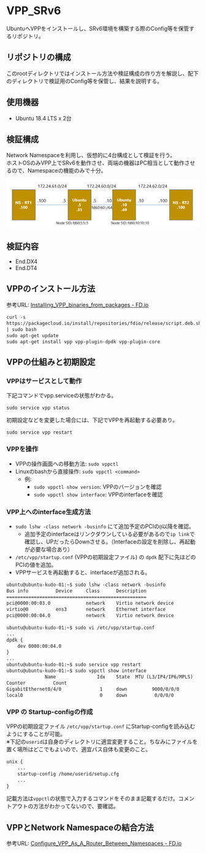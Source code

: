 # VPP_SRv6

UbuntuへVPPをインストールし、SRv6環境を構築する際のConfig等を保管するリポジトリ。

## リポジトリの構成
このrootディレクトリではインストール方法や検証構成の作り方を解説し、配下のディレクトリで検証用のConfig等を保管し、結果を説明する。

## 使用機器
* Ubuntu 18.4 LTS x 2台

## 検証構成
Network Namespaceを利用し、仮想的に4台構成として検証を行う。\
ホストOSのみVPP上でSRv6を動作させ、両端の機器はPC相当として動作させるので、Namespaceの機能のみで十分。

![NWD](./VPP_SRv6_NWD.png)

## 検証内容
* End.DX4
* End.DT4


## VPPのインストール方法
参考URL: [Installing_VPP_binaries_from_packages - FD.io](https://wiki.fd.io/view/VPP/Installing_VPP_binaries_from_packages#Ubuntu.2FDebian)

```
curl -s https://packagecloud.io/install/repositories/fdio/release/script.deb.sh | sudo bash
sudo apt-get update
sudo apt-get install vpp vpp-plugin-dpdk vpp-plugin-core
```

## VPPの仕組みと初期設定

### VPPはサービスとして動作
下記コマンドでvpp.serviceの状態がわかる。
```
sudo service vpp status
```
初期設定などを変更した場合には、下記でVPPを再起動する必要あり。
```
sudo service vpp restart
```

### VPPを操作
* VPPの操作画面への移動方法: ```sudo vppctl``` 
* Linuxのbashから直接操作: ```sudo vppctl <command>``` 
  * 例: 
    * ```sudo vppctl show version```: VPPのバージョンを確認
    * ```sudo vppctl show interface```: VPPのinterfaceを確認

### VPP上へのinterface生成方法
* ```sudo lshw -class network -businfo``` にて追加予定のPCIの```@```以降を確認。
  * 追加予定のinterfaceはリンクダウンしている必要があるので```ip link```で確認し、UPだったらDownさせる。（Interfaceの設定を削除し、再起動が必要な場合あり）
* ```/etc/vpp/startup.conf``` (VPPの初期設定ファイル) の ```dpdk``` 配下に先ほどのPCIの値を追加。
* VPPサービスを再起動すると、interfaceが追加される。
```
ubuntu@ubuntu-kudo-01:~$ sudo lshw -class network -businfo
Bus info          Device     Class      Description
===================================================
pci@0000:00:03.0             network    Virtio network device
virtio@0          ens3       network    Ethernet interface
pci@0000:00:04.0             network    Virtio network device

ubuntu@ubuntu-kudo-01:~$ sudo vi /etc/vpp/startup.conf
...
dpdk {
	dev 0000:00:04.0
}
...
ubuntu@ubuntu-kudo-01:~$ sudo service vpp restart
ubuntu@ubuntu-kudo-01:~$ sudo vppctl show interface
              Name               Idx    State  MTU (L3/IP4/IP6/MPLS)     Counter          Count
GigabitEthernet0/4/0              1     down         9000/0/0/0
local0                            0     down          0/0/0/0
```

### VPP の Startup-configの作成
VPPの初期設定ファイル ```/etc/vpp/startup.conf``` にStartup-configを読み込むようにすることが可能。\
※下記の```userid```は自身のディレクトリに適宜変更すること。ちなみにファイルを置く場所はどこでもよいので、適宜パス自体も変更のこと。
```
unix {
	...
	startup-config /home/userid/setup.cfg
	...
}
```

記載方法は```vppctl```の状態で入力するコマンドをそのまま記載するだけ。コメントアウトの方法がわかってないので、要確認。


## VPPとNetwork Namespaceの結合方法
参考URL: [Configure_VPP_As_A_Router_Between_Namespaces - FD.io](https://wiki.fd.io/view/VPP/Configure_VPP_As_A_Router_Between_Namespaces)

